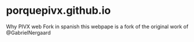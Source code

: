 # porquepivx.github.io
Why PIVX web Fork in spanish this webpape is a fork of the original work of @GabrielNergaard 
